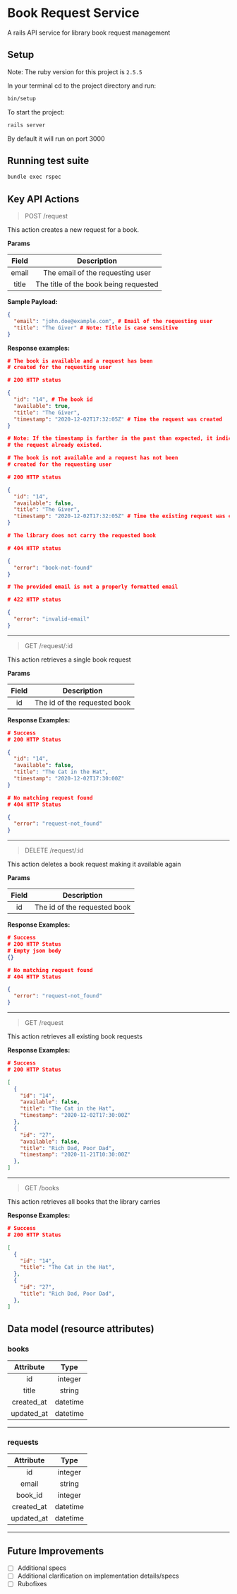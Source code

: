 # Book Request Service

A rails API service for library book request management

## Setup

Note: The ruby version for this project is `2.5.5`

In your terminal cd to the project directory and run:
```bash
bin/setup
```
To start the project:
```bash
rails server
```
By default it will run on port 3000

## Running test suite
```bash
bundle exec rspec
```

## Key API Actions

> POST /request

This action creates a new request for a book.

**Params**

| Field | Description |
| :---------: | :----: |
| email | The email of the requesting user |
| title | The title of the book being requested |

**Sample Payload:**

```json
{
  "email": "john.doe@example.com", # Email of the requesting user
  "title": "The Giver" # Note: Title is case sensitive
}
```
**Response examples:**
```json
# The book is available and a request has been
# created for the requesting user

# 200 HTTP status

{
  "id": "14", # The book id
  "available": true,
  "title": "The Giver",
  "timestamp": "2020-12-02T17:32:05Z" # Time the request was created
}

# Note: If the timestamp is farther in the past than expected, it indicates that
# the request already existed.
```
```json
# The book is not available and a request has not been
# created for the requesting user

# 200 HTTP status

{
  "id": "14",
  "available": false,
  "title": "The Giver",
  "timestamp": "2020-12-02T17:32:05Z" # Time the existing request was created
}
```
```json
# The library does not carry the requested book

# 404 HTTP status

{
  "error": "book-not-found"
}
```
```json
# The provided email is not a properly formatted email

# 422 HTTP status

{
  "error": "invalid-email"
}
```
------------------------------

> GET /request/:id

This action retrieves a single book request

**Params**

| Field | Description |
| :---------: | :----: |
| id | The id of the requested book |

**Response Examples:**
```json
# Success
# 200 HTTP Status

{
  "id": "14",
  "available": false,
  "title": "The Cat in the Hat",
  "timestamp": "2020-12-02T17:30:00Z"
}
```
```json
# No matching request found
# 404 HTTP Status

{
  "error": "request-not_found"
}
```
------------------------------

> DELETE /request/:id

This action deletes a book request making it available again

**Params**

| Field | Description |
| :---------: | :----: |
| id | The id of the requested book |

**Response Examples:**
```json
# Success
# 200 HTTP Status
# Empty json body
{}
```
```json
# No matching request found
# 404 HTTP Status

{
  "error": "request-not_found"
}
```
------------------------------

> GET /request

This action retrieves all existing book requests

**Response Examples:**
```json
# Success
# 200 HTTP Status

[
  {
    "id": "14",
    "available": false,
    "title": "The Cat in the Hat",
    "timestamp": "2020-12-02T17:30:00Z"
  },
  {
    "id": "27",
    "available": false,
    "title": "Rich Dad, Poor Dad",
    "timestamp": "2020-11-21T10:30:00Z"
  },
]
```
------------------------------

> GET /books

This action retrieves all books that the library carries

**Response Examples:**
```json
# Success
# 200 HTTP Status

[
  {
    "id": "14",
    "title": "The Cat in the Hat",
  },
  {
    "id": "27",
    "title": "Rich Dad, Poor Dad",
  },
]
```

## Data model (resource attributes)
### **books**
| Attribute | Type |
| :---------: | :----: |
| id | integer |
| title | string |
| created_at | datetime |
| updated_at | datetime |
------

### **requests**
| Attribute | Type |
| :---------: | :----: |
| id | integer |
| email | string |
| book_id | integer |
| created_at | datetime |
| updated_at | datetime |
------

## Future Improvements

- [ ] Additional specs
- [ ] Additional clarification on implementation details/specs
- [ ] Rubofixes